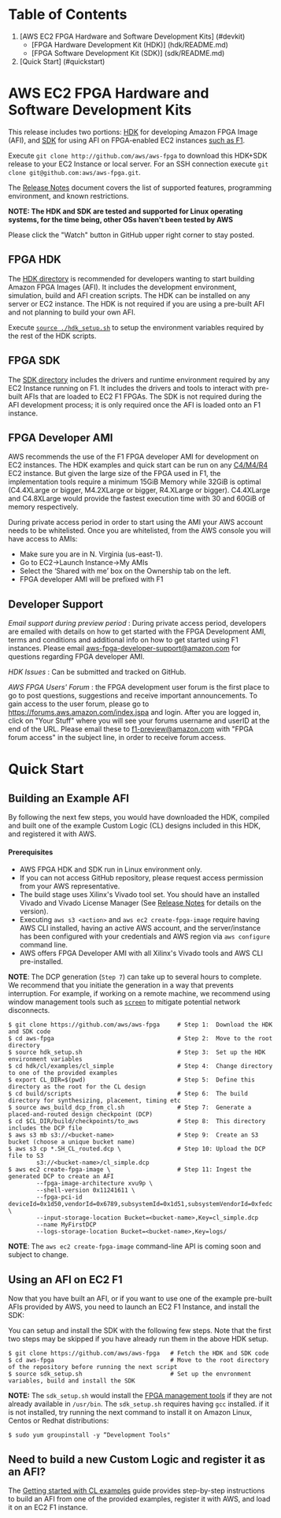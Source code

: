 <span style="display: inline-block;">

# Table of Contents

1. [AWS EC2 FPGA Hardware and Software Development Kits] (#devkit)
    - [FPGA Hardware Development Kit (HDK)] (hdk/README.md)
    - [FPGA Software Development Kit (SDK)] (sdk/README.md)
2. [Quick Start] (#quickstart)

# AWS EC2 FPGA Hardware and Software Development Kits <a name="devkit"></a>

This release includes two portions: [HDK](./hdk) for developing Amazon FPGA Image (AFI),  and [SDK](./sdk) for using AFI on FPGA-enabled EC2 instances [such as F1](https://aws.amazon.com/ec2/instance-types/f1/).

Execute `git clone http://github.com/aws/aws-fpga` to download this HDK+SDK release to your EC2 Instance or local server.
For an SSH connection execute `git clone git@github.com:aws/aws-fpga.git`.

The [Release Notes](./RELEASE_NOTES.md) document covers the list of supported features, programming environment, and known restrictions.

**NOTE: The HDK and SDK are tested and supported for Linux operating systems, for the time being, other OSs haven't been tested by AWS**

Please click the "Watch" button in GitHub upper right corner to stay posted.

## FPGA HDK

The [HDK directory](./hdk) is recommended for developers wanting to start building Amazon FPGA Images (AFI). It includes the development environment, simulation, build and AFI creation scripts.  The HDK can be installed on any server or EC2 instance. The HDK is not required if you are using a pre-built AFI and not planning to build your own AFI.

Execute [`source ./hdk_setup.sh`](./hdk_setup.sh) to setup the environment variables required by the rest of the HDK scripts.

## FPGA SDK

The [SDK directory](./sdk) includes the drivers and runtime environment required by any EC2 Instance running on F1. It includes the drivers and tools to interact with pre-built AFIs that are loaded to EC2 F1 FPGAs. The SDK is not required during the AFI development process; it is only required once the AFI is loaded onto an F1 instance.

## FPGA Developer AMI

AWS recommends the use of the F1 FPGA developer AMI for development on EC2 instances.  The HDK examples and quick start can be run on any [C4/M4/R4](https://aws.amazon.com/ec2/instance-types/) EC2 instance. But given the large size of the FPGA used in F1, the implementation tools require a minimum 15GiB Memory while 32GiB is optimal (C4.4XLarge or bigger, M4.2XLarge or bigger, R4.XLarge or bigger). C4.4XLarge and C4.8XLarge would provide the fastest execution time with 30 and 60GiB of memory respectively. 

During private access period in order to start using the AMI your AWS account needs to be whitelisted.  Once you are whitelisted, from the AWS console you will have access to AMIs:

* Make sure you are in N. Virginia (us-east-1).  
* Go to EC2->Launch Instance->My AMIs
* Select the ‘Shared with me’ box on the Ownership tab on the left.
* FPGA developer AMI will be prefixed with F1 

## Developer Support

*Email support during preview period* : During private access period, developers are emailed with details on how to get started with the FPGA Development AMI, terms and conditions and additional info on how to get started using F1 instances.  Please email aws-fpga-developer-support@amazon.com for questions regarding FPGA developer AMI.

*HDK Issues* : Can be submitted and tracked on GitHub.

*AWS FPGA Users' Forum* : the FPGA development user forum is the first place to go to post questions, suggestions and receive important announcements. To gain access to the user forum, please go to https://forums.aws.amazon.com/index.jspa and login. After you are logged in, click on "Your Stuff" where you will see your forums username and userID at the end of the URL. Please email these to f1-preview@amazon.com with "FPGA forum access" in the subject line, in order to receive forum access.
 
# Quick Start <a name="quickstart"></a>

## Building an Example AFI

By following the next few steps, you would have downloaded the HDK, compiled and built one of the example Custom Logic (CL) designs included in this HDK, and registered it with AWS.  

#### Prerequisites
* AWS FPGA HDK and SDK run in Linux environment only.
* If you can not access GitHub repository, please request access permission from your AWS representative.
* The build stage uses Xilinx's Vivado tool set. You should have an installed Vivado and Vivado License Manager (See [Release Notes](./RELEASE_NOTES.md) for details on the version).
* Executing `aws s3 <action>` and `aws ec2 create-fpga-image` require having AWS CLI installed, having an active AWS account, and the server/instance has been configured with your credentials and AWS region via `aws configure` command line.
* AWS offers FPGA Developer AMI with all Xilinx's Vivado tools and AWS CLI pre-installed.

**NOTE**: The DCP generation (`Step 7`) can take up to several hours to complete. 
We recommend that you initiate the generation in a way that prevents interruption. 
For example, if working on a remote machine, we recommend using window management tools such as [`screen`](https://www.gnu.org/software/screen/manual/screen.html) to mitigate potential network disconnects.  

```
$ git clone https://github.com/aws/aws-fpga     # Step 1:  Download the HDK and SDK code
$ cd aws-fpga                                   # Step 2:  Move to the root directory
$ source hdk_setup.sh                           # Step 3:  Set up the HDK environment variables
$ cd hdk/cl/examples/cl_simple                  # Step 4:  Change directory to one of the provided examples
$ export CL_DIR=$(pwd)                          # Step 5:  Define this directory as the root for the CL design
$ cd build/scripts                              # Step 6:  The build directory for synthesizing, placement, timing etc
$ source aws_build_dcp_from_cl.sh               # Step 7:  Generate a placed-and-routed design checkpoint (DCP)
$ cd $CL_DIR/build/checkpoints/to_aws           # Step 8:  This directory includes the DCP file
$ aws s3 mb s3://<bucket-name>                  # Step 9:  Create an S3 bucket (choose a unique bucket name)
$ aws s3 cp *.SH_CL_routed.dcp \                # Step 10: Upload the DCP file to S3
        s3://<bucket-name>/cl_simple.dcp
$ aws ec2 create-fpga-image \                   # Step 11: Ingest the generated DCP to create an AFI  
        --fpga-image-architecture xvu9p \
        --shell-version 0x11241611 \
        --fpga-pci-id deviceId=0x1d50,vendorId=0x6789,subsystemId=0x1d51,subsystemVendorId=0xfedc \
        --input-storage-location Bucket=<bucket-name>,Key=cl_simple.dcp
        --name MyFirstDCP
        --logs-storage-location Bucket=<bucket-name>,Key=logs/
```

**NOTE**: The `aws ec2 create-fpga-image` command-line API is coming soon and subject to change.

## Using an AFI on EC2 F1

Now that you have built an AFI, or if you want to use one of the example pre-built AFIs provided by AWS, you need to launch an EC2 F1 Instance, and install the SDK:

You can setup and install the SDK with the following few steps.  Note that the first two steps may be skipped if you have already run them in the above HDK setup.

```
$ git clone https://github.com/aws/aws-fpga   # Fetch the HDK and SDK code
$ cd aws-fpga                                 # Move to the root directory of the repository before running the next script
$ source sdk_setup.sh                         # Set up the envronment variables, build and install the SDK
```

**NOTE:** The `sdk_setup.sh` would install the [FPGA management tools](./sdk/management/fpga_image_tools/README.md) if they are not already available in `/usr/bin`. The `sdk_setup.sh` requires having `gcc` installed.  if it is not installed, try running the next command to install it on Amazon Linux, Centos or Redhat distributions:

```
$ sudo yum groupinstall -y “Development Tools"
```

## Need to build a new Custom Logic and register it as an AFI?

The [Getting started with CL examples](./hdk/cl/examples/README.md) guide provides step-by-step instructions to build an AFI from one of the provided examples, register it with AWS, and load it on an EC2 F1 instance.

